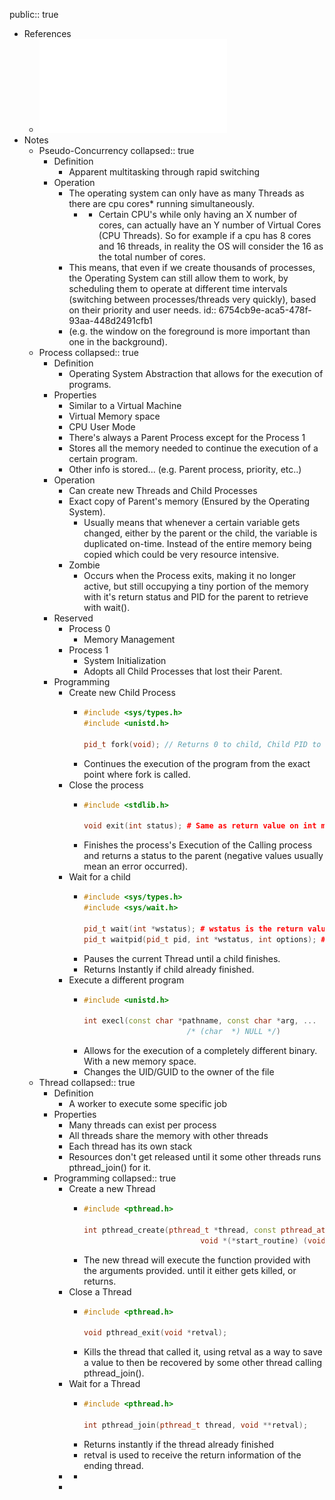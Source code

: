 public:: true

- References
	- ![Programacao com Processos e Tarefas 2024-25.pdf](../assets/Programacao_com_Processos_e_Tarefas_2024-25_1733609965851_0.pdf)
- Notes
	- Pseudo-Concurrency
	  collapsed:: true
		- Definition
			- Apparent multitasking through rapid switching
		- Operation
			- The operating system can only have as many Threads as there are cpu cores* running simultaneously.
				- * Certain CPU's while only having an X number of cores, can actually have an Y number of Virtual Cores (CPU Threads). So for example if a cpu has 8 cores and 16 threads, in reality the OS will consider the 16 as the total number of cores.
			- This means, that even if we create thousands of processes, the Operating System can still allow them to work, by scheduling them to operate at different time intervals (switching between processes/threads very quickly), based on their priority and user needs. 
			  id:: 6754cb9e-aca5-478f-93aa-448d2491cfb1
			- (e.g. the window on the foreground is more important than one in the background).
	- Process
	  collapsed:: true
		- Definition
			- Operating System Abstraction that allows for the execution of programs.
		- Properties
			- Similar to a Virtual Machine
			- Virtual Memory space
			- CPU User Mode
			- There's always a Parent Process except for the Process 1
			- Stores all the memory needed to continue the execution of a certain program.
			- Other info is stored... (e.g. Parent process, priority, etc..)
		- Operation
			- Can create new Threads and Child Processes
			- Exact copy of Parent's memory (Ensured by the Operating System).
				- Usually means that whenever a certain variable gets changed, either by the parent or the child, the variable is duplicated on-time. Instead of the entire memory being copied which could be very resource intensive.
			- Zombie
				- Occurs when the Process exits, making it no longer active, but still occupying a tiny portion of the memory with it's return status and PID for the parent to retrieve with wait().
		- Reserved
			- Process 0
				- Memory Management
			- Process 1
				- System Initialization
				- Adopts all Child Processes that lost their Parent.
		- Programming
			- Create new Child Process
				- ```cpp
				  #include <sys/types.h>
				  #include <unistd.h>
				  
				  pid_t fork(void); // Returns 0 to child, Child PID to Parent, -1 on ERR.
				  ```
				- Continues the execution of the program from the exact point where fork is called.
			- Close the process
				- ```cpp
				  #include <stdlib.h>
				  
				  void exit(int status); # Same as return value on int main().
				  ```
				- Finishes the process's Execution of the Calling process and returns a status to the parent (negative values usually mean an error occurred).
			- Wait for a child
				- ```cpp
				  #include <sys/types.h>
				  #include <sys/wait.h>
				  
				  pid_t wait(int *wstatus); # wstatus is the return value of the child.
				  pid_t waitpid(pid_t pid, int *wstatus, int options); # Specific child.
				  ```
				- Pauses the current Thread until a child finishes.
				- Returns Instantly if child already finished.
			- Execute a different program
				- ```cpp
				  #include <unistd.h>
				  
				  int execl(const char *pathname, const char *arg, ...
				                         /* (char  *) NULL */)
				  ```
				- Allows for the execution of a completely different binary. With a new memory space.
				- Changes the UID/GUID to the owner of the file
	- Thread
	  collapsed:: true
		- Definition
			- A worker to execute some specific job
		- Properties
			- Many threads can exist per process
			- All threads share the memory with other threads
			- Each thread has its own stack
			- Resources don't get released until it some other threads runs pthread_join() for it.
		- Programming
		  collapsed:: true
			- Create a new Thread
				- ```cpp
				  #include <pthread.h>
				  
				  int pthread_create(pthread_t *thread, const pthread_attr_t *attr,
				                            void *(*start_routine) (void *), void *arg);
				  ```
				- The new thread will execute the function provided with the arguments provided. until it either gets killed, or returns.
			- Close a Thread
				- ```cpp
				  #include <pthread.h>
				  
				  void pthread_exit(void *retval);
				  ```
				- Kills the thread that called it, using retval as a way to save a value to then be recovered by some other thread calling pthread_join().
			- Wait for a Thread
				- ```cpp
				  #include <pthread.h>
				  
				  int pthread_join(pthread_t thread, void **retval);
				  ```
				- Returns instantly if the thread already finished
				- retval is used to receive the return information of the ending thread.
			-
				-
			-